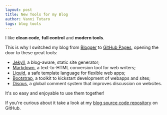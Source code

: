 ```yaml
---
layout: post
title: New Tools for my Blog
author: Vanni Totaro
tags: blog tools
---
```


I like **clean code**, **full control** and **modern tools**.

This is why I switched my blog from [Blogger](http://blogger.com)
to [GitHub Pages](http://pages.github.com/), opening the door to these great tools:

- [Jekyll](https://github.com/mojombo/jekyll),
  a blog-aware, static site generator;
- [Markdown](http://daringfireball.net/projects/markdown/syntax),
  a text-to-HTML conversion tool for web writers;
- [Liquid](https://github.com/Shopify/liquid/wiki/Liquid-for-Designers),
  a safe template language for flexible web apps;
- [Bootstrap](http://twitter.github.com/bootstrap/),
  a toolkit to kickstart development of webapps and sites;
- [Disqus](http://disqus.com),
  a global comment system that improves discussion on websites.

It's so easy and enjoyable to use them together!

If you're curious about it take a look at my
[blog source code repository](https://github.com/vannitotaro/vannitotaro.github.com)
on GitHub.
